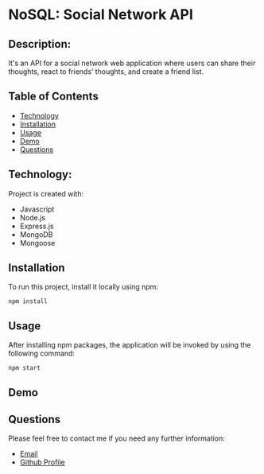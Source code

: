 # NoSQL: Social Network API

## Description:

It's an API for a social network web application where users can share their thoughts, react to friends’ thoughts, and create a friend list.

## Table of Contents

- [Technology](#Technology)
- [Installation](#installation)
- [Usage](#usage)
- [Demo](#demo)
- [Questions](#questions)

## Technology:

Project is created with:

- Javascript
- Node.js
- Express.js
- MongoDB
- Mongoose

## Installation

To run this project, install it locally using npm:

```
npm install
```

## Usage

After installing npm packages, the application will be invoked by using the following command:

```
npm start
```

## Demo

## Questions

Please feel free to contact me if you need any further information:

- [Email](tehilabootcamp@gmail.com)
- [Github Profile](https://github.com/Tehila03)
